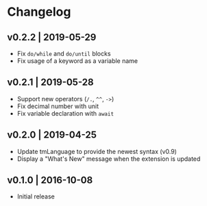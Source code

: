 # Changelog

## v0.2.2 | 2019-05-29

- Fix `do/while` and `do/until` blocks
- Fix usage of a keyword as a variable name

## v0.2.1 | 2019-05-28

- Support new operators (`/.`, `^^`, `->`)
- Fix decimal number with unit
- Fix variable declaration with `await`

## v0.2.0 | 2019-04-25

- Update tmLanguage to provide the newest syntax (v0.9)
- Display a "What's New" message when the extension is updated

## v0.1.0 | 2016-10-08

- Initial release